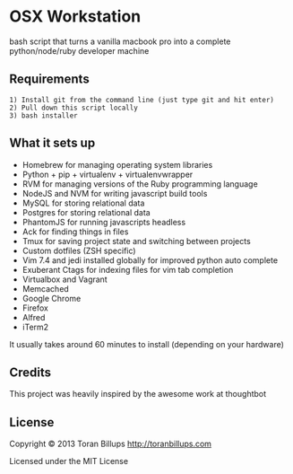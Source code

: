 OSX Workstation
======

bash script that turns a vanilla macbook pro into a complete python/node/ruby developer machine

Requirements
------------

    1) Install git from the command line (just type git and hit enter)
    2) Pull down this script locally
    3) bash installer


What it sets up
---------------

* Homebrew for managing operating system libraries
* Python + pip + virtualenv + virtualenvwrapper
* RVM for managing versions of the Ruby programming language
* NodeJS and NVM for writing javascript build tools
* MySQL for storing relational data
* Postgres for storing relational data
* PhantomJS for running javascripts headless
* Ack for finding things in files
* Tmux for saving project state and switching between projects
* Custom dotfiles (ZSH specific)
* Vim 7.4 and jedi installed globally for improved python auto complete
* Exuberant Ctags for indexing files for vim tab completion
* Virtualbox and Vagrant
* Memcached
* Google Chrome
* Firefox
* Alfred
* iTerm2

It usually takes around 60 minutes to install (depending on your hardware)

Credits
-------

This project was heavily inspired by the awesome work at thoughtbot

License
-------

Copyright © 2013 Toran Billups http://toranbillups.com

Licensed under the MIT License
